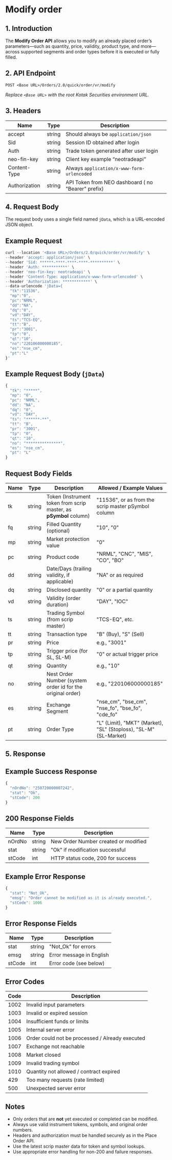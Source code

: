 # Modify order

## 1. Introduction

The **Modify Order API** allows you to modify an already placed order’s parameters—such as quantity, price, validity, product type, and more—across supported segments and order types before it is executed or fully filled.

## 2. API Endpoint

`POST <Base URL>/Orders/2.0/quick/order/vr/modify`

*Replace `<Base URL>` with the root Kotak Securities environment URL.*

## 3. Headers

| Name | Type | Description |
| --- | --- | --- |
| accept | string | Should always be `application/json` |
| Sid | string | Session ID obtained after login  |
| Auth | string | Trade token generated after user login  |
| neo-fin-key | string | Client key example “neotradeapi” |
| Content-Type | string | Always `application/x-www-form-urlencoded` |
| Authorization | string | API Token from NEO dashboard ( no "Bearer" prefix) |

## 4. Request Body

The request body uses a single field named `jData`, which is a URL-encoded JSON object.

## Example Request

```jsx
curl --location '<Base URL>/Orders/2.0/quick/order/vr/modify' \
--header 'accept: application/json' \
--header 'Sid: ******-****-****-****-**********' \
--header 'Auth: ***********' \
--header 'neo-fin-key: neotradeapi' \
--header 'Content-Type: application/x-www-form-urlencoded' \
--header 'Authorization: ************' \
--data-urlencode 'jData={
  "tk":"11536",
  "mp":"0",
  "pc":"NRML",
  "dd":"NA",
  "dq":"0",
  "vd":"DAY",
  "ts":"TCS-EQ",
  "tt":"B",
  "pr":"3001",
  "tp":"0",
  "qt":"10",
  "no":"220106000000185",
  "es":"nse_cm",
  "pt":"L"
}'
```

## Example Request Body (`jData`)

```jsx
{
  "tk": "*****",
  "mp": "0",
  "pc": "NRML",
  "dd": "NA",
  "dq": "0",
  "vd": "DAY",
  "ts": "******-**",
  "tt": "B",
  "pr": "3001",
  "tp": "0",
  "qt": "10",
  "no": "***************",
  "es": "nse_cm",
  "pt": "L"
}
```

## Request Body Fields

| Name | Type | Description | Allowed / Example Values |
| --- | --- | --- | --- |
| tk | string | Token (Instrument token from scrip master, as **pSymbol** column) | "11536", or as from the scrip master pSymbol column |
| fq | string | Filled Quantity (optional) | "10", "0" |
| mp | string | Market protection value | "0" |
| pc | string | Product code | "NRML", "CNC", "MIS", "CO", "BO" |
| dd | string | Date/Days (trailing validity, if applicable) | "NA" or as required |
| dq | string | Disclosed quantity | "0" or a partial quantity |
| vd | string | Validity (order duration) | "DAY", "IOC" |
| ts | string | Trading Symbol (from scrip master) | "TCS-EQ", etc. |
| tt | string | Transaction type | "B" (Buy), "S" (Sell) |
| pr | string | Price | e.g., "3001" |
| tp | string | Trigger price (for SL, SL-M) | "0" or actual trigger price |
| qt | string | Quantity | e.g., "10" |
| no | string | Nest Order Number (system order id for the original order) | e.g., "220106000000185" |
| es | string | Exchange Segment | "nse_cm", "bse_cm", "nse_fo", "bse_fo", "cde_fo" |
| pt | string | Order Type | "L" (Limit), "MKT" (Market), "SL" (Stoploss), "SL-M" (SL-Market) |

## 5. Response

## Example Success Response

```jsx
{
  "nOrdNo": "250720000007242",
  "stat": "Ok",
  "stCode": 200
}
```

## 200 Response Fields

| Name | Type | Description |
| --- | --- | --- |
| nOrdNo | string | New Order Number created or modified |
| stat | string | "Ok" if modification successful |
| stCode | int | HTTP status code, 200 for success |

## Example Error Response

```jsx
{
  "stat": "Not_Ok",
  "emsg": "Order cannot be modified as it is already executed.",
  "stCode": 1006
}
```

## Error Response Fields

| Name | Type | Description |
| --- | --- | --- |
| stat | string | "Not_Ok" for errors |
| emsg | string | Error message in English |
| stCode | int | Error code (see below) |

## Error Codes

| Code | Description |
| --- | --- |
| 1002 | Invalid input parameters |
| 1003 | Invalid or expired session |
| 1004 | Insufficient funds or limits |
| 1005 | Internal server error |
| 1006 | Order could not be processed / Already executed |
| 1007 | Exchange not reachable |
| 1008 | Market closed |
| 1009 | Invalid trading symbol |
| 1010 | Quantity not allowed / contract expired |
| 429 | Too many requests (rate limited) |
| 500 | Unexpected server error |

## Notes

- Only orders that are **not** yet executed or completed can be modified.
- Always use valid instrument tokens, symbols, and original order numbers.
- Headers and authorization must be handled securely as in the Place Order API.
- Use the latest scrip master data for token and symbol lookups.
- Use appropriate error handling for non-200 and failure responses.